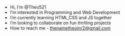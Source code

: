 - Hi, I’m @Theo521
- I’m interested in Programming and Web Development
- I’m currently learning HTML,CSS and JS together
- I’m looking to collaborate on fun thrilling projects
- How to reach me - thenametheojnr2@gmail.com

<!---
Theo521/Theo521 is a ✨ special ✨ repository because its `README.md` (this file) appears on your GitHub profile.
You can click the Preview link to take a look at your changes.
--->
